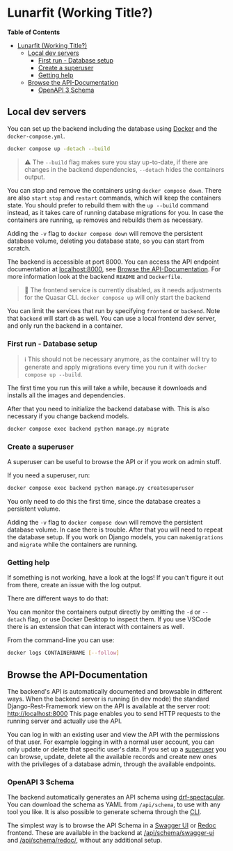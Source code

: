 # Lunarfit (Working Title?)

<!-- markdown-toc start - Don't edit this section. Run M-x markdown-toc-refresh-toc -->
**Table of Contents**

- [Lunarfit (Working Title?)](#lunarfit-working-title)
    - [Local dev servers](#local-dev-servers)
        - [First run - Database setup](#first-run---database-setup)
        - [Create a superuser](#create-a-superuser)
        - [Getting help](#getting-help)
    - [Browse the API-Documentation](#browse-the-api-documentation)
        - [OpenAPI 3 Schema](#openapi-3-schema)

<!-- markdown-toc end -->

## Local dev servers

You can set up the backend including the database using [Docker](https://docs.docker.com/engine/install/) and the `docker-compose.yml`.

``` sh
docker compose up -detach --build
```

> ⚠️ The `--build` flag makes sure you stay up-to-date, if there are changes in the backend dependencies, `--detach` hides the containers output.

You can stop and remove the containers using `docker compose down`.
There are also `start` `stop` and `restart` commands, which will keep the containers state.
You should prefer to rebuild them with the `up --build` command instead, as it takes care of running database migrations for you.
In case the containers are running, `up` removes and rebuilds them as necessary.

Adding the `-v` flag to `docker compose down` will remove the persistent database volume, deleting you database state, so you can start from scratch. 

The backend is accessible at port 8000. You can access the API endpoint documentation at <localhost:8000>, see [Browse the API-Documentation](#browse-the-api-documentation). For more information look at the backend `README` and `Dockerfile`.

> 🙊 The frontend service is currently disabled, as it needs adjustments for the Quasar CLI. `docker compose up` will only start the backend

>>>
You can limit the services that run by specifying `frontend` or `backend`.
Note that `backend` will start `db` as well.
You can use a local frontend dev server, and only run the backend in a container.
>>>

### First run - Database setup

> ℹ️ This should not be necessary anymore, as the container will try to generate and apply migrations every time you run it with `docker compose up --build`.

The first time you run this will take a while, because it downloads and installs all the images and dependencies.

After that you need to initialize the backend database with. This is also necessary if you change backend models.

``` sh
docker compose exec backend python manage.py migrate
```

### Create a superuser

A superuser can be useful to browse the API or if you work on admin stuff.

If you need a superuser, run:
``` sh
docker compose exec backend python manage.py createsuperuser
```

You only need to do this the first time, since the database creates a persistent volume.

Adding the `-v` flag to `docker compose down` will remove the persistent database volume. In case there is trouble. After that you will need to repeat the database setup. If you work on Django models, you can `makemigrations` and `migrate` while the containers are running.

### Getting help

If something is not working, have a look at the logs! If you can't figure it out from there, create an issue with the log output.

There are different ways to do that:

You can monitor the containers output directly by omitting the `-d` or `--detach` flag, or use Docker Desktop to inspect them.
If you use VSCode there is an extension that can interact with containers as well.

From the command-line you can use:
``` sh
docker logs CONTAINERNAME [--follow]
```

## Browse the API-Documentation

The backend's API is automatically documented and browsable in different ways.
When the backend server is running (in dev mode) the standard Django-Rest-Framework view on the API is available at the server root: <http://localhost:8000>
This page enables you to send HTTP requests to the running server and actually use the API.

You can log in with an existing user and view the API with the permissions of that user. For example logging in with a normal user account, you can only update or delete that specific user's data.
If you set up a [superuser](#create-a-superuser) you can browse, update, delete all the available records and create new ones with the privileges of a database admin, through the available endpoints.

### OpenAPI 3 Schema

The backend automatically generates an API schema using [drf-spectacular](https://drf-spectacular.readthedocs.io/en/latest/index.html).
You can download the schema as YAML from `/api/schema`, to use with any tool you like.
It is also possible to generate schema through the [CLI](https://drf-spectacular.readthedocs.io/en/latest/readme.html#take-it-for-a-spin).

The simplest way is to browse the API Schema in a [Swagger UI](https://swagger.io/tools/swagger-ui/) or [Redoc](https://redocly.github.io/redoc/) frontend. These are available in the backend at [/api/schema/swagger-ui](http://localhost:8000/api/schema/swagger-ui/) and [/api/schema/redoc/](http://localhost:8000/api/schema/redoc/), without any additional setup.
